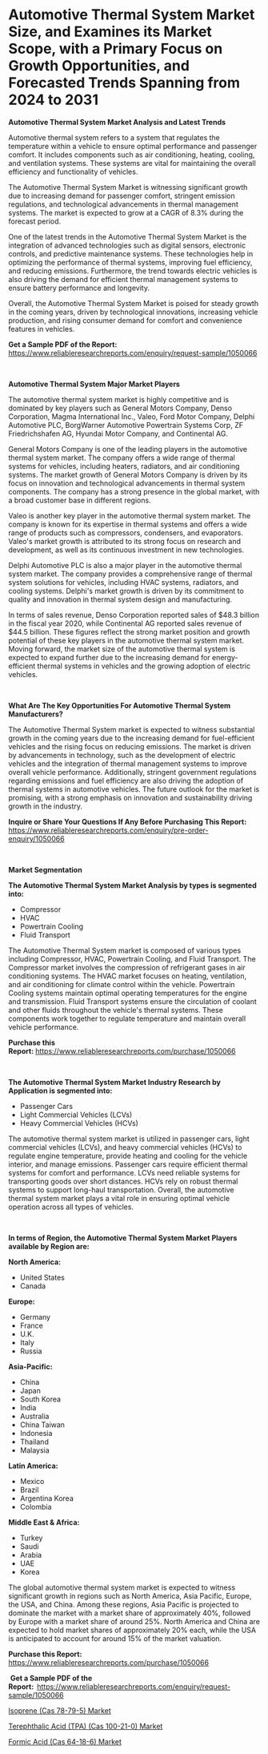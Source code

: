 <p><h1>Automotive Thermal System Market Size, and Examines its Market Scope, with a Primary Focus on Growth Opportunities, and Forecasted Trends Spanning from 2024 to 2031</h1></p><p><strong>Automotive Thermal System Market Analysis and Latest Trends</strong></p>
<p><p>Automotive thermal system refers to a system that regulates the temperature within a vehicle to ensure optimal performance and passenger comfort. It includes components such as air conditioning, heating, cooling, and ventilation systems. These systems are vital for maintaining the overall efficiency and functionality of vehicles.</p><p>The Automotive Thermal System Market is witnessing significant growth due to increasing demand for passenger comfort, stringent emission regulations, and technological advancements in thermal management systems. The market is expected to grow at a CAGR of 8.3% during the forecast period.</p><p>One of the latest trends in the Automotive Thermal System Market is the integration of advanced technologies such as digital sensors, electronic controls, and predictive maintenance systems. These technologies help in optimizing the performance of thermal systems, improving fuel efficiency, and reducing emissions. Furthermore, the trend towards electric vehicles is also driving the demand for efficient thermal management systems to ensure battery performance and longevity.</p><p>Overall, the Automotive Thermal System Market is poised for steady growth in the coming years, driven by technological innovations, increasing vehicle production, and rising consumer demand for comfort and convenience features in vehicles.</p></p>
<p><strong>Get a Sample PDF of the Report:&nbsp;</strong> <a href="https://www.reliableresearchreports.com/enquiry/request-sample/1050066">https://www.reliableresearchreports.com/enquiry/request-sample/1050066</a></p>
<p>&nbsp;</p>
<p><strong>Automotive Thermal System Major Market Players</strong></p>
<p><p>The automotive thermal system market is highly competitive and is dominated by key players such as General Motors Company, Denso Corporation, Magma International Inc., Valeo, Ford Motor Company, Delphi Automotive PLC, BorgWarner Automotive Powertrain Systems Corp, ZF Friedrichshafen AG, Hyundai Motor Company, and Continental AG.</p><p>General Motors Company is one of the leading players in the automotive thermal system market. The company offers a wide range of thermal systems for vehicles, including heaters, radiators, and air conditioning systems. The market growth of General Motors Company is driven by its focus on innovation and technological advancements in thermal system components. The company has a strong presence in the global market, with a broad customer base in different regions.</p><p>Valeo is another key player in the automotive thermal system market. The company is known for its expertise in thermal systems and offers a wide range of products such as compressors, condensers, and evaporators. Valeo's market growth is attributed to its strong focus on research and development, as well as its continuous investment in new technologies.</p><p>Delphi Automotive PLC is also a major player in the automotive thermal system market. The company provides a comprehensive range of thermal system solutions for vehicles, including HVAC systems, radiators, and cooling systems. Delphi's market growth is driven by its commitment to quality and innovation in thermal system design and manufacturing.</p><p>In terms of sales revenue, Denso Corporation reported sales of $48.3 billion in the fiscal year 2020, while Continental AG reported sales revenue of $44.5 billion. These figures reflect the strong market position and growth potential of these key players in the automotive thermal system market. Moving forward, the market size of the automotive thermal system is expected to expand further due to the increasing demand for energy-efficient thermal systems in vehicles and the growing adoption of electric vehicles.</p></p>
<p>&nbsp;</p>
<p><strong>What Are The Key Opportunities For Automotive Thermal System Manufacturers?</strong></p>
<p><p>The Automotive Thermal System market is expected to witness substantial growth in the coming years due to the increasing demand for fuel-efficient vehicles and the rising focus on reducing emissions. The market is driven by advancements in technology, such as the development of electric vehicles and the integration of thermal management systems to improve overall vehicle performance. Additionally, stringent government regulations regarding emissions and fuel efficiency are also driving the adoption of thermal systems in automotive vehicles. The future outlook for the market is promising, with a strong emphasis on innovation and sustainability driving growth in the industry.</p></p>
<p><strong>Inquire or Share Your Questions If Any Before Purchasing This Report:</strong> <a href="https://www.reliableresearchreports.com/enquiry/pre-order-enquiry/1050066">https://www.reliableresearchreports.com/enquiry/pre-order-enquiry/1050066</a></p>
<p>&nbsp;</p>
<p><strong>Market Segmentation</strong></p>
<p><strong>The Automotive Thermal System Market Analysis by types is segmented into:</strong></p>
<p><ul><li>Compressor</li><li>HVAC</li><li>Powertrain Cooling</li><li>Fluid Transport</li></ul></p>
<p><p>The Automotive Thermal System market is composed of various types including Compressor, HVAC, Powertrain Cooling, and Fluid Transport. The Compressor market involves the compression of refrigerant gases in air conditioning systems. The HVAC market focuses on heating, ventilation, and air conditioning for climate control within the vehicle. Powertrain Cooling systems maintain optimal operating temperatures for the engine and transmission. Fluid Transport systems ensure the circulation of coolant and other fluids throughout the vehicle's thermal systems. These components work together to regulate temperature and maintain overall vehicle performance.</p></p>
<p><strong>Purchase this Report:&nbsp;</strong><a href="https://www.reliableresearchreports.com/purchase/1050066">https://www.reliableresearchreports.com/purchase/1050066</a></p>
<p>&nbsp;</p>
<p><strong>The Automotive Thermal System Market Industry Research by Application is segmented into:</strong></p>
<p><ul><li>Passenger Cars</li><li>Light Commercial Vehicles (LCVs)</li><li>Heavy Commercial Vehicles (HCVs)</li></ul></p>
<p><p>The automotive thermal system market is utilized in passenger cars, light commercial vehicles (LCVs), and heavy commercial vehicles (HCVs) to regulate engine temperature, provide heating and cooling for the vehicle interior, and manage emissions. Passenger cars require efficient thermal systems for comfort and performance. LCVs need reliable systems for transporting goods over short distances. HCVs rely on robust thermal systems to support long-haul transportation. Overall, the automotive thermal system market plays a vital role in ensuring optimal vehicle operation across all types of vehicles.</p></p>
<p>&nbsp;</p>
<p><strong>In terms of Region, the Automotive Thermal System Market Players available by Region are:</strong></p>
<p>
    <p> <strong> North America: </strong>
        <ul>
            <li>United States</li>
            <li>Canada</li>
        </ul>
        </p> 
    <p> <strong> Europe: </strong>
        <ul>
            <li>Germany</li>
            <li>France</li>
            <li>U.K.</li>
            <li>Italy</li>
            <li>Russia</li>
        </ul>
        </p> 
    <p> <strong> Asia-Pacific: </strong>
        <ul>
            <li>China</li>
            <li>Japan</li>
            <li>South Korea</li>
            <li>India</li>
            <li>Australia</li>
            <li>China Taiwan</li>
            <li>Indonesia</li>
            <li>Thailand</li>
            <li>Malaysia</li>
        </ul>
        </p> 
    <p> <strong> Latin America: </strong>
        <ul>
            <li>Mexico</li>
            <li>Brazil</li>
            <li>Argentina Korea</li>
            <li>Colombia</li>
        </ul>
        </p> 
    <p> <strong> Middle East & Africa: </strong>
        <ul>
            <li>Turkey</li>
            <li>Saudi</li>
            <li>Arabia</li>
            <li>UAE</li>
            <li>Korea</li>
        </ul>
    </p>
    </p>
<p><p>The global automotive thermal system market is expected to witness significant growth in regions such as North America, Asia Pacific, Europe, the USA, and China. Among these regions, Asia Pacific is projected to dominate the market with a market share of approximately 40%, followed by Europe with a market share of around 25%. North America and China are expected to hold market shares of approximately 20% each, while the USA is anticipated to account for around 15% of the market valuation.</p></p>
<p><strong>Purchase this Report: </strong><a href="https://www.reliableresearchreports.com/purchase/1050066">https://www.reliableresearchreports.com/purchase/1050066</a></p>
<p>&nbsp;<strong>Get a Sample PDF of the Report:&nbsp;&nbsp;</strong><a href="https://www.reliableresearchreports.com/enquiry/request-sample/1050066">https://www.reliableresearchreports.com/enquiry/request-sample/1050066</a></p>
<p><strong></strong></p>
<p><p><a href="https://view.publitas.com/reportprime-1/decoding-the-isoprene-cas-78-79-5-market-a-deep-dive-into-the-latest-market-trends-market-segmentation-and-competitive-analysis/">Isoprene (Cas 78-79-5) Market</a></p><p><a href="https://view.publitas.com/reportprime-1/terephthalic-acid-tpa-cas-100-21-0-market-size-share-trends-analysis-report-by-application-regional-outlook-competitive-strategies-and-segment-forecasts-2023-2030/">Terephthalic Acid (TPA) (Cas 100-21-0) Market</a></p><p><a href="https://view.publitas.com/reportprime-1/formic-acid-cas-64-18-6-market-size-reflecting-a-forecast-till-2030-market-by-type-by-application-and-by-geography/">Formic Acid (Cas 64-18-6) Market</a></p></p>